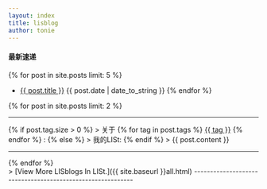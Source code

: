 ```yaml
---
layout: index
title: lisblog
author: tonie
---
```



<h4>最新速递</h4>

{% for post in site.posts limit: 5 %}
+ <a href="{{ site.baseurl }}{{ post.url }}">{{ post.title }}</a>
  <label>{{ post.date | date_to_string }}</label>
{% endfor %}

{% for post in site.posts limit: 2 %}
<hr/>
 {% if post.tag.size > 0 %}
> 关于 
    {% for tag in post.tags %}
      <a href="/tag.html#{{ tag }}">{{ tag }}</a>
    {% endfor %}
  :
  {% else %}
> 我的LISt:
  {% endif %}
> {{ post.content }}
</br>

<hr/>
{% endfor %}

<br/>


<label>
> [View More LISblogs In LISt.]({{ site.baseurl }}all.html)
-----------------------------------------------------------

</label>
